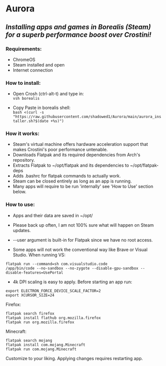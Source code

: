 # Aurora

## *Installing apps and games in Borealis (Steam) for a superb performance boost over Crostini!*

### Requirements: 

- ChromeOS
- Steam installed and open
- Internet connection

### How to install:

- Open Crosh (ctrl-alt-t) and type in: <br>
`vsh borealis`

- Copy Paste in borealis shell: <br>
`bash <(curl -s "https://raw.githubusercontent.com/shadowed1/Aurora/main/aurora_installer.sh?$(date +%s)")`


### How it works:

- Steam's virtual machine offers hardware acceleration support that makes Crostini's poor performance untenable. 
- Downloads Flatpak and its required dependencies from Arch's repository.
- Extracts Flatpak to ~/opt/flatpak and its dependencies to ~/opt/flatpak-deps
- Adds .bashrc for flatpak commands to actually work.
- Steam can be closed entirely as long as an app is running.
- Many apps will require to be run 'internally' see 'How to Use' section below.

### How to use:
- Apps and their data are saved in ~/opt/
- Please back up often, I am not 100% sure what will happen on Steam updates.  
- --user argument is built-in for Flatpak since we have no root access.

- Some apps will not work the conventional way like Brave or Visual Studio. When running VS:
  
`flatpak run --command=sh com.visualstudio.code` <br>
`/app/bin/code --no-sandbox --no-zygote --disable-gpu-sandbox --disable-features=UsePortal` <br>


- 4k DPI scaling is easy to apply. Before starting an app run:
  
`export ELECTRON_FORCE_DEVICE_SCALE_FACTOR=2` <br>
 `export XCURSOR_SIZE=24` <br>

Firefox: 

`flatpak search firefox` <br>
`flatpak install flathub org.mozilla.firefox` <br>
`flatpak run org.mozilla.firefox` <br>

Minecraft:

`flatpak search mojang` <br>
`flatpak install com.mojang.Minecraft` <br>
`flatpak run com.mojang.Minecraft` <br>

 
 Customize to your liking. Applying changes requires restarting app. 
